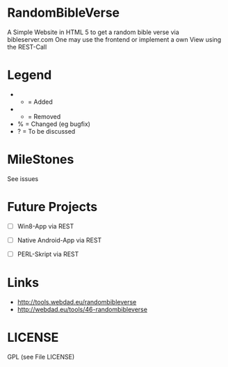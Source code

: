 RandomBibleVerse
===========

A Simple Website in HTML 5 to get a random bible verse via bibleserver.com
One may use the frontend or implement a own View using the REST-Call

# Legend
- + = Added
- - = Removed
- % = Changed (eg bugfix)
- ? = To be discussed

# MileStones

See issues


# Future Projects
- [ ] Win8-App via REST
- [ ] Native Android-App via REST
- [ ] PERL-Skript via REST


# Links
- http://tools.webdad.eu/randombibleverse
- http://webdad.eu/tools/46-randombibleverse

# LICENSE
GPL (see File LICENSE)
